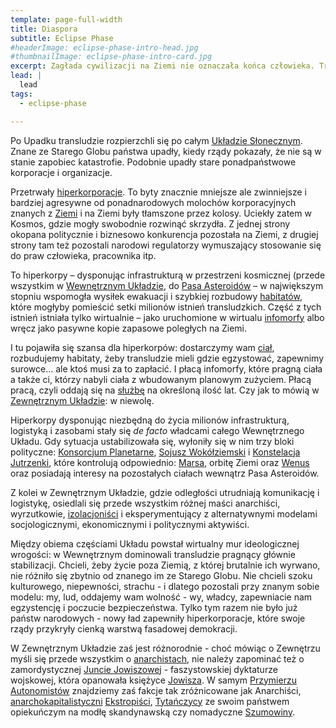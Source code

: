 ```yaml
---
template: page-full-width
title: Diaspora
subtitle: Eclipse Phase
#headerImage: eclipse-phase-intro-head.jpg
#thumbnailImage: eclipse-phase-intro-card.jpg
excerpt: Zagłada cywilizacji na Ziemi nie oznaczała końca człowieka. Transludzie rozpierzchli się po całym Układzie Słonecznym a nawet poza niego
lead: |
  lead
tags:
  - eclipse-phase

---
```

Po Upadku transludzie rozpierzchli się po całym [Układzie Słonecznym](Atlas.md). Znane ze Starego Globu państwa upadły, kiedy rządy pokazały, że nie są w stanie zapobiec katastrofie. Podobnie upadły stare ponadpaństwowe korporacje i organizacje.

Przetrwały [hiperkorporacje](../Encyklopedia/Frakcje/Hiperkorporacje.md). To byty znacznie mniejsze ale zwinniejsze i bardziej agresywne od ponadnarodowych molochów korporacyjnych znanych z [Ziemi](Ziemia.md) i na Ziemi były tłamszone przez kolosy. Uciekły zatem w Kosmos, gdzie mogły swobodnie rozwinąć skrzydła. Z jednej strony okopana politycznie i biznesowo konkurencja pozostała na Ziemi, z drugiej strony tam też pozostali narodowi regulatorzy wymuszający stosowanie się do praw człowieka, pracownika itp.

To hiperkorpy – dysponując infrastrukturą w przestrzeni kosmicznej (przede wszystkim w [Wewnętrznym Układzie](Atlas/Wewnetrze.md), do [Pasa Asteroidów](Pas-asteroid.md) – w największym stopniu wspomogła wysiłek ewakuacji i szybkiej rozbudowy [habitatów](../Encyklopedia/Habitat.md), które mogłyby pomieścić setki milionów istnień transludzkich. Część z tych istnień istniała tylko wirtualnie – jako uruchomione w wirtualu [infomorfy](Infomorf.md) albo wręcz jako pasywne kopie zapasowe poległych na Ziemi.

I tu pojawiła się szansa dla hiperkorpów: dostarczymy wam [ciał](../Encyklopedia/Morf.md), rozbudujemy habitaty, żeby transludzie mieli gdzie egzystować, zapewnimy surowce… ale ktoś musi za to zapłacić. I płacą infomorfy, które pragną ciała a także ci, którzy nabyli ciała z wbudowanym planowym zużyciem. Płacą pracą, czyli oddają się na [służbę](../Encyklopedia/Kontrakt-sluzebny.md) na określoną ilość lat. Czy jak to mówią w [Zewnętrznym Układzie](../Atlas//Zewnetrze.md): w niewolę.

Hiperkorpy dysponując niezbędną do życia milionów infrastrukturą, logistyką i zasobami stały się _de facto_ władcami całego Wewnętrznego Układu. Gdy sytuacja ustabilizowała się, wyłoniły się w nim trzy bloki polityczne: [Konsorcjum Planetarne](Konsorcjum-Planetarne.md), [Sojusz Wokółziemski](Sojusz-Wokolziemski.md) i [Konstelacja Jutrzenki](Konstelacja-Gwiazdy-Zarannej.md), które kontrolują odpowiednio: [Marsa](Mars.md), orbitę Ziemi oraz [Wenus](Wenus.md) oraz posiadają interesy na pozostałych ciałach wewnątrz Pasa Asteroidów.

Z kolei w Zewnętrznym Układzie, gdzie odległości utrudniają komunikację i logistykę, osiedlali się przede wszystkim różnej maści anarchiści, wyrzutkowie, [izolacjoniści](Izolacjonisci.md) i eksperymentujący z alternatywnymi modelami socjologicznymi, ekonomicznymi i politycznymi aktywiści.

Między obiema częściami Układu powstał wirtualny mur ideologicznej wrogości: w Wewnętrznym dominowali transludzie pragnący głównie stabilizacji. Chcieli, żeby życie poza Ziemią, z której brutalnie ich wyrwano, nie różniło się zbytnio od znanego im ze Starego Globu. Nie chcieli szoku kulturowego, niepewności, strachu - i dlatego pozostali przy znanym sobie modelu: my, lud, oddajemy wam wolność - wy, władcy, zapewniacie nam egzystencję i poczucie bezpieczeństwa. Tylko tym razem nie było już państw narodowych - nowy ład zapewniły hiperkorporacje, które swoje rządy przykryły cienką warstwą fasadowej demokracji.

W Zewnętrznym Układzie zaś jest różnorodnie - choć mówiąc o Zewnętrzu myśli się przede wszystkim o [anarchistach](Anarchisci.md), nie należy zapominać też o zamordystycznej [Juncie Jowiszowej](Republika-Jowiszowa.md) - faszystowskiej dyktaturze wojskowej, która opanowała księżyce [Jowisza](Jowisz.md). W samym [Przymierzu Autonomistów](Przymierze-Autonomistow.md) znajdziemy zaś fakcje tak zróżnicowane jak Anarchiści, [anarchokapitalistyczni](http://pl.wikipedia.org/wiki/Anarchokapitalizm) [Ekstropiści](Ekstropisci.md), [Tytańczycy](Wspolnota-Tytana.md) ze swoim państwem opiekuńczym na modłę skandynawską czy nomadyczne [Szumowiny](Szumowiny.md).